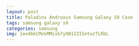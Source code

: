 ```yaml
---
layout: post
title: Paladins Androxus Samsung Galaxy S9 Case
tags: samsung galaxy s9
categories: samsung
img: 1ox4bkCMxkMMisb7yOB12ZISntuzTLRbL
---
```

